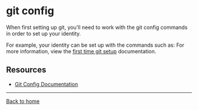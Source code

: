 # git config

When first setting up git, you'll need to work with the git config commands in order to set up your identity.

For example, your identity can be set up with the commands such as:
For more information, view the [first time git setup](https://git-scm.com/book/en/v2/Getting-Started-First-Time-Git-Setup) documentation.
## Resources

- [Git Config Documentation](https://git-scm.com/docs/git-config)

---

[Back to home](../README.md)

